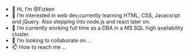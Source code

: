 - 👋 Hi, I’m @Fizken
- 👀 I’m interested in web dev,currently learning HTML, CSS, Javacsript and jQuery. Also stepping into node.js and react later on. 
- 🌱 I’m currently working full time as a DBA in a MS SQL high availability cluster. 
- 💞️ I’m looking to collaborate on ...
- 📫 How to reach me ...

<!---
Fizken/Fizken is a ✨ special ✨ repository because its `README.md` (this file) appears on your GitHub profile.
You can click the Preview link to take a look at your changes.
--->
